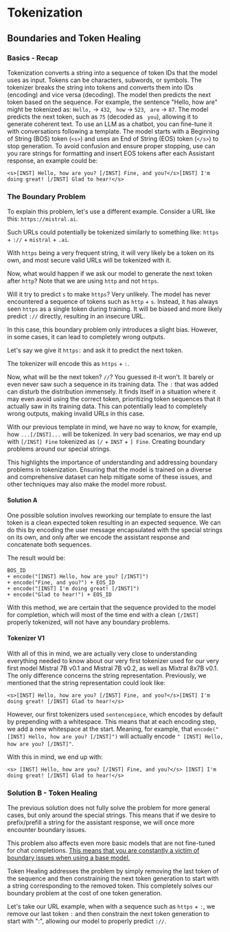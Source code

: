 # Tokenization

## Boundaries and Token Healing

### Basics - Recap

Tokenization converts a string into a sequence of token IDs that the model uses as input. Tokens can be characters, subwords, or symbols. The tokenizer breaks the string into tokens and converts them into IDs (encoding) and vice versa (decoding). The model then predicts the next token based on the sequence. For example, the sentence "Hello, how are" might be tokenized as: `Hello,` -> `432`, ` how` -> `523`, ` are` -> `87`. The model predicts the next token, such as `75` (decoded as ` you`), allowing it to generate coherent text. To use an LLM as a chatbot, you can fine-tune it with conversations following a template. The model starts with a Beginning of String (BOS) token (`<s>`) and uses an End of String (EOS) token (`</s>`) to stop generation. To avoid confusion and ensure proper stopping, use can you rare strings for formatting and insert EOS tokens after each Assistant response, an example could be:
```
<s>[INST] Hello, how are you? [/INST] Fine, and you?</s>[INST] I'm doing great! [/INST] Glad to hear!</s>
```

### The Boundary Problem

To explain this problem, let's use a different example. Consider a URL like this: `https://mistral.ai`.

Such URLs could potentially be tokenized similarly to something like: `https` + `://` + `mistral` + `.ai`.

With `https` being a very frequent string, it will very likely be a token on its own, and most secure valid URLs will be tokenized with it.

Now, what would happen if we ask our model to generate the next token after `http`? Note that we are using `http` and not `https`.

Will it try to predict `s` to make `https`? Very unlikely. The model has never encountered a sequence of tokens such as `http` + `s`. Instead, it has always seen `https` as a single token during training. It will be biased and more likely predict `://` directly, resulting in an insecure URL.

In this case, this boundary problem only introduces a slight bias. However, in some cases, it can lead to completely wrong outputs.

Let's say we give it `https:` and ask it to predict the next token.

The tokenizer will encode this as `https` + `:`.

Now, what will be the next token? `//`? You guessed it-it won't. It barely or even never saw such a sequence in its training data. The `:` that was added can disturb the distribution immensely. It finds itself in a situation where it may even avoid using the correct token, prioritizing token sequences that it actually saw in its training data. This can potentially lead to completely wrong outputs, making invalid URLs in this case.

With our previous template in mind, we have no way to know, for example, how `...[/INST]...` will be tokenized. In very bad scenarios, we may end up with `[/INST] Fine` tokenized as `[/` + `INST` + `] Fine`. Creating boundary problems around our special strings.

This highlights the importance of understanding and addressing boundary problems in tokenization. Ensuring that the model is trained on a diverse and comprehensive dataset can help mitigate some of these issues, and other techniques may also make the model more robust.

#### Solution A
One possible solution involves reworking our template to ensure the last token is a clean expected token resulting in an expected sequence. We can do this by encoding the user message encapsulated with the special strings on its own, and only after we encode the assistant response and concatenate both sequences.

The result would be:
```
BOS_ID
+ encode("[INST] Hello, how are you? [/INST]")
+ encode("Fine, and you?") + EOS_ID
+ encode("[INST] I'm doing great! [/INST]")
+ encode("Glad to hear!") + EOS_ID
```

With this method, we are certain that the sequence provided to the model for completion, which will most of the time end with a clean `[/INST]` properly tokenized, will not have any boundary problems.

#### Tokenizer V1
With all of this in mind, we are actually very close to understanding everything needed to know about our very first tokenizer used for our very first model Mistral 7B v0.1 and Mistral 7B v0.2, as well as Mixtral 8x7B v0.1. The only difference concerns the string representation. Previously, we mentioned that the string representation could look like:
```
<s>[INST] Hello, how are you? [/INST] Fine, and you?</s>[INST] I'm doing great! [/INST] Glad to hear!</s>
```
However, our first tokenizers used `sentencepiece`, which encodes by default by prepending with a whitespace. This means that at each encoding step, we add a new whitespace at the start. Meaning, for example, that `encode("[INST] Hello, how are you? [/INST]")` will actually encode `" [INST] Hello, how are you? [/INST]"`.

With this in mind, we end up with:
```
<s> [INST] Hello, how are you? [/INST] Fine, and you?</s> [INST] I'm doing great! [/INST] Glad to hear!</s>
```

### Solution B - Token Healing

The previous solution does not fully solve the problem for more general cases, but only around the special strings. This means that if we desire to prefix/prefill a string for the assistant response, we will once more encounter boundary issues.

This problem also affects even more basic models that are not fine-tuned for chat completions. <u>This means that you are constantly a victim of boundary issues when using a base model.</u>

Token Healing addresses the problem by simply removing the last token of the sequence and then constraining the next token generation to start with a string corresponding to the removed token. This completely solves our boundary problem at the cost of one token generation.

Let's take our URL example, when with a sequence such as `https` + `:`, we remove our last token `:` and then constrain the next token generation to start with ":", allowing our model to properly predict `://`.
